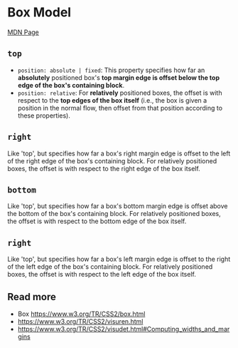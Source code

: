 # Box Model

[MDN Page](https://developer.mozilla.org/en-US/docs/Web/CSS/CSS_Box_Model/Introduction_to_the_CSS_box_model#content)

## `top`
- `position: absolute | fixed`: This property specifies how far an **absolutely** positioned box's **top margin edge is offset below the top edge of the box's containing block**.
- `position: relative`: For **relatively** positioned boxes, the offset is with respect to the **top edges of the box itself** (i.e., the box is given a position in the normal flow, then offset from that position according to these properties).

## `right`
Like 'top', but specifies how far a box's right margin edge is offset to the left of the right edge of the box's containing block. For relatively positioned boxes, the offset is with respect to the right edge of the box itself.

## `bottom`
Like 'top', but specifies how far a box's bottom margin edge is offset above the bottom of the box's containing block. For relatively positioned boxes, the offset is with respect to the bottom edge of the box itself.

## `right`
Like 'top', but specifies how far a box's left margin edge is offset to the right of the left edge of the box's containing block. For relatively positioned boxes, the offset is with respect to the left edge of the box itself.

## Read more
- Box https://www.w3.org/TR/CSS2/box.html
- https://www.w3.org/TR/CSS2/visuren.html
- https://www.w3.org/TR/CSS2/visudet.html#Computing_widths_and_margins
